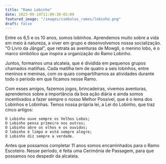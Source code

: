 ```yaml
---
title: "Ramo Lobinho"
date: 2023-09-14T11:09:30-03:00
featured_image: "/images/simbolos_ramos/lobinho.png"
draft: false
---
```


Entre os 6,5 e os 10 anos, somos lobinhos. Aprendemos muito sobre a vida em meio à natureza, a viver em grupo e desenvolvemos nossa socialização. “O Livro da Jângal”, que retrata as aventuras de Mowgli, o menino lobo, é o marco simbólico que inspira a organização do Ramo Lobinho.

Juntos, formamos uma alcateia, que é dividida em pequenos grupos chamados matilhas. Cada matilha tem de quatro a seis lobinhos, entre meninos e meninas, com os quais compartilhamos as atividades durante todo o período em que ficamos nesse Ramo.

Com esses amigos, fazemos jogos, brincadeiras, vivemos aventuras, aprendemos sobre a importância da boa ação diária e ainda somos incentivados a fazer sempre o nosso Melhor Possível, que é o lema dos Lobinhos e Lobinhas.
 Temos nossa própria lei, a Lei do Lobinho, que traz cinco artigos:

    O Lobinho ouve sempre os Velhos Lobos;
    O Lobinho pensa primeiro nos outros;
    O Lobinho abre os olhos e os ouvidos;
    O lobinho é limpo e está sempre alegre;
    O Lobinho diz sempre a verdade.

 Antes que possamos completar 11 anos somos encaminhados para o Ramo Escoteiro. Nesse período, é feita uma Cerimônia de Passagem, para que possamos nos despedir da alcateia.

